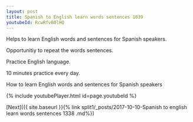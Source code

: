 ```yaml
---
layout: post
title: Spanish to English learn words sentences 1039 
youtubeId: RcwRfvBOlHQ
---
```

 
 
Helps to learn English words and sentences for Spanish speakers.

Opportunitiy to repeat the words sentences. 

Practice English language. 
 
10 minutes practice every day. 
 
How to learn English words and sentences for Spanish speakers 
 
{% include youtubePlayer.html id=page.youtubeId %}
 
 
[Next]({{ site.baseurl }}{% link  split1/_posts/2017-10-10-Spanish to english learn words sentences 1338 .md%})
 
